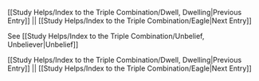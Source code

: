 [[Study Helps/Index to the Triple Combination/Dwell, Dwelling|Previous Entry]]  ||  [[Study Helps/Index to the Triple Combination/Eagle|Next Entry]]

 See [[Study Helps/Index to the Triple Combination/Unbelief, Unbeliever|Unbelief]]

[[Study Helps/Index to the Triple Combination/Dwell, Dwelling|Previous Entry]]  ||  [[Study Helps/Index to the Triple Combination/Eagle|Next Entry]]